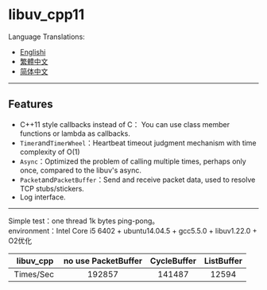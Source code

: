 # libuv_cpp11
Language Translations:
* [Englishi](README.md)
* [繁體中文](README_zh_tw.md)
* [简体中文](README_zh_cn.md)
** **
## Features
* C++11 style callbacks instead of C： You can use class member functions or lambda as callbacks.
* `Timer`and`TimerWheel`：Heartbeat timeout judgment mechanism with time complexity of O(1)
* `Async`：Optimized the problem of calling multiple times, perhaps only once, compared to the libuv's async. 
* `Packet`and`PacketBuffer`：Send and receive packet data, used to resolve TCP stubs/stickers.
* Log interface.
** **
Simple test：one thread 1k bytes ping-pong。
<br>environment：Intel Core i5 6402 + ubuntu14.04.5 + gcc5.5.0 + libuv1.22.0 + O2优化</br>

   libuv_cpp | no use PacketBuffer|CycleBuffer|ListBuffer|
:---------:|:--------:|:--------:|:--------:|
Times/Sec | 192857 |141487|12594|

